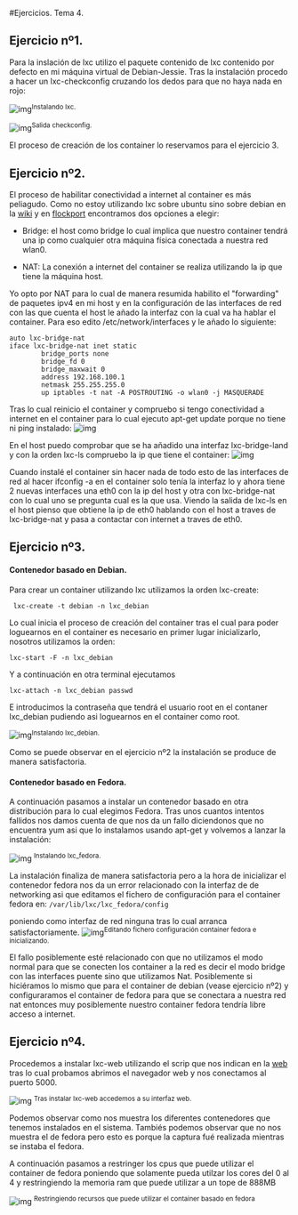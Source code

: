 #Ejercicios. Tema 4.


## Ejercicio nº1.

Para la inslación de lxc utilizo el paquete contenido de lxc contenido por defecto en mi máquina virtual de Debian-Jessie. Tras la instalación procedo a hacer un lxc-checkconfig cruzando los dedos para que no haya nada en rojo:

![img](https://i.sli.mg/q8hk84.png)<sup>Instalando lxc.</sup>

![img](https://i.sli.mg/Yde9hF.png)<sup>Salida checkconfig.</sup>


El proceso de creación de los container lo reservamos para el ejercicio 3.


## Ejercicio nº2.

El proceso de habilitar conectividad a internet al container es más peliagudo. Como no estoy utilizando lxc sobre ubuntu sino sobre debian en la [wiki](https://wiki.debian.org/LXC/SimpleBridge) y en [flockport](https://www.flockport.com/lxc-networking-guide/)  encontramos dos opciones a elegir:

* Bridge: el host como bridge lo cual implica que nuestro container tendrá una ip como cualquier otra máquina física conectada a nuestra red wlan0.

* NAT: La conexión a internet del container se realiza utilizando la ip que tiene la máquina host.

Yo opto por NAT para lo cual de manera resumida habilito  el "forwarding" de paquetes ipv4 en mi host y en la configuración de las interfaces de red con las que cuenta el host le añado la interfaz con la cual va ha hablar el container. Para eso edito /etc/network/interfaces y le añado lo siguiente:

```
auto lxc-bridge-nat
iface lxc-bridge-nat inet static
        bridge_ports none
        bridge_fd 0
        bridge_maxwait 0
        address 192.168.100.1
        netmask 255.255.255.0
        up iptables -t nat -A POSTROUTING -o wlan0 -j MASQUERADE
```

Tras lo cual reinicio el container y compruebo si tengo conectividad a internet en el container para lo cual ejecuto apt-get update porque no tiene ni ping instalado:
![img](https://i.sli.mg/oXpVVs.png)


En el host puedo comprobar que se ha añadido una interfaz lxc-bridge-land y con la orden lxc-ls compruebo la ip que tiene el container:
![img](https://i.sli.mg/jgIWV2.png)

Cuando instalé el container sin hacer nada de todo esto de las interfaces de red al hacer ifconfig -a en el container solo tenía la interfaz lo y ahora tiene 2 nuevas interfaces una eth0 con la ip del host y otra con lxc-bridge-nat con lo cual uno se pregunta cual es la que usa. Viendo la salida de lxc-ls en el host pienso que obtiene la ip de eth0 hablando con el host a traves de lxc-bridge-nat  y pasa a contactar con internet a traves de eth0.

## Ejercicio nº3.

#### Contenedor basado en Debian.
Para crear un container utilizando lxc utilizamos la orden lxc-create:
```
 lxc-create -t debian -n lxc_debian
```
Lo cual inicia el proceso de creación del container tras el cual para poder loguearnos en el container es necesario en primer lugar inicializarlo, nosotros utilizamos la orden:
```
lxc-start -F -n lxc_debian
```
Y a continuación en otra terminal ejecutamos 

```
lxc-attach -n lxc_debian passwd
```

E introducimos la contraseña que tendrá el usuario root en el contaner lxc_debian pudiendo asi loguearnos en el container como root.


![img](https://i.sli.mg/sZpXTj.png)<sup>Instalando lxc_debian.</sup>


Como se puede observar en el ejercicio nº2 la instalación se produce de manera satisfactoria.

#### Contenedor basado en Fedora.

A continuación pasamos a instalar un contenedor basado en otra distribución para lo cual elegimos Fedora.  Tras unos cuantos intentos fallidos nos damos cuenta de que nos da un fallo diciendonos que no encuentra yum asi que lo instalamos usando apt-get y volvemos a lanzar la instalación:


![img](https://i.sli.mg/MgxCdU.png)
<sup>Instalando lxc_fedora.</sup>



La instalación finaliza de manera satisfactoria pero a la hora de inicializar el contenedor fedora nos da un error relacionado con la interfaz de de networking asi que editamos el fichero de configuración para el container fedora en: ``` /var/lib/lxc/lxc_fedora/config ```

poniendo como interfaz de red ninguna tras lo cual arranca satisfactoriamente.
![img](https://i.sli.mg/QIdnN3.png)<sup>Editando fichero configuración container fedora e inicializando.</sup>


El fallo posiblemente esté relacionado con que no utilizamos el modo normal para que se conecten los container a la red es decir el modo bridge con las interfaces puente sino que utilizamos Nat.
Posiblemente si hiciéramos lo mismo que para el container de debian (vease ejercicio nº2) y configuraramos el container de fedora para que se conectara a nuestra red nat entonces muy posiblemente nuestro container fedora tendría libre acceso a internet.


## Ejercicio nº4.

Procedemos a instalar lxc-web utilizando el scrip que nos indican en la [web](http://lxc-webpanel.github.io/install.html) tras lo cual probamos abrimos el navegador web y nos conectamos al puerto 5000.

![img](https://i.sli.mg/DE79ED.png)
<sup>Tras instalar lxc-web accedemos a su interfaz web.</sup>


Podemos observar como nos muestra los diferentes contenedores que tenemos instalados en el sistema. Tambiés podemos observar que no nos muestra el de fedora pero esto es porque la captura fué realizada mientras se instaba el fedora.

A continuación pasamos a restringer los cpus que puede utilizar el container de fedora poniendo que solamente pueda utilzar los cores del 0 al 4 y restringiendo la memoria ram que puede utilizar a un tope de 888MB

![img](https://i.sli.mg/5Vwj7d.png)
<sup>Restringiendo recursos que puede utilizar  el container basado en fedora</sup>

